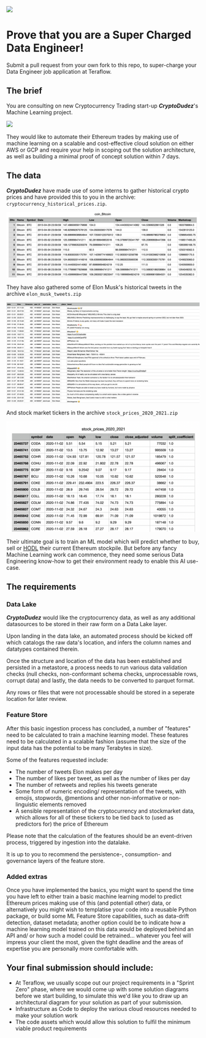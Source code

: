 ![](teraflow.webp)
# Prove that you are a Super Charged Data Engineer!

Submit a pull request from your own fork to this repo, to super-charge your Data Engineer job application at Teraflow.

## The brief

You are consulting on new Cryptocurrency Trading start-up __*CryptoDudez*__'s Machine Learning project.

![](ethereum.jpg)

They would like to automate their Ethereum trades by making use of machine learning on a scalable and cost-effective cloud solution on either AWS or GCP and require your help in scoping out the solution architecture, as well as building a minimal proof of concept solution within 7 days.

## The data

__*CryptoDudez*__ have made use of some interns to gather historical crypto prices and have provided this to you in the archive: `cryptocurrency_historical_prices.zip`. 

![](coinBitCoin.png)

They have also gathered some of Elon Musk's historical tweets in the archive `elon_musk_tweets.zip` 

![](elon.png)

And stock market tickers in the archive `stock_prices_2020_2021.zip`

![](stockprices.png)

Their ultimate goal is to train an ML model which will predict whether to buy, sell or [HODL](https://www.nerdwallet.com/article/investing/hodl-a-typo-takes-hold-as-a-sound-cryptocurrency-strategy) their current Ethereum stockpile. But before any fancy Machine Learning work can commence, they need some serious Data Engineering know-how to get their environment ready to enable this AI use-case.

## The requirements

### Data Lake

__*CryptoDudez*__ would like the cryptocurrency data, as well as any additional datasources to be stored in their raw form on a Data Lake layer.

Upon landing in the data lake, an automated process should be kicked off which catalogs the raw data's location, and infers the column names and datatypes contained therein. 

Once the structure and location of the data has been established and persisted in a metastore, a process needs to run various data validation checks (null checks, non-conformant schema checks, unprocessable rows, corrupt data) and lastly, the data needs to be converted to parquet format. 

Any rows or files that were not processable should be stored in a seperate location for later review.

### Feature Store

After this basic ingestion process has concluded, a number of "features" need to be calculated to train a machine learning model. These features need to be calculated in a scalable fashion (assume that the size of the input data has the potential to be many Terabytes in size).

Some of the features requested include:

- The number of tweets Elon makes per day
- The number of likes per tweet, as well as the number of likes per day
- The number of retweets and replies his tweets generate
- Some form of numeric encoding/ representation of the tweets, with emojis, stopwords, @mentions and other non-informative or non-linguistic elements removed
- A sensible representation of the cryptocurrency and stockmarket data, which allows for all of these tickers to be tied back to (used as predictors for) the price of Ethereum

Please note that the calculation of the features should be an event-driven process, triggered by ingestion into the datalake.

It is up to you to recommend the persistence-, consumption- and governance layers of the feature store.

### Added extras

Once you have implemented the basics, you might want to spend the time you have left to either train a basic machine learning model to predict Ethereum prices making use of this (and potentiall other) data, or alternatively you might wish to templatise your code into a reusable Python package, or build some ML Feature Store capabilities, such as data-drift detection, dataset metadata; another option could be to indicate how a machine learning model trained on this data would be deployed behind an API and/ or how such a model could be retrained... whatever you feel will impress your client the most, given the tight deadline and the areas of expertise you are personally more comfortable with.

## Your final submission should include:

* At Teraflow, we usually scope out our project requirements in a "Sprint Zero" phase, where we would come up with some solution diagrams before we start building, to simulate this we'd like you to draw up an architectural diagram for your solution as part of your submission.
* Infrastructure as Code to deploy the various cloud resources needed to make your solution work
* The code assets which would allow this solution to fulfil the minimum viable product requirements

